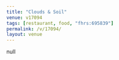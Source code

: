 ```yaml
---
title: "Clouds & Soil"
venue: v17094
tags: [restaurant, food, "fhrs:695839"]
permalink: /v/17094/
layout: venue
---
```

null